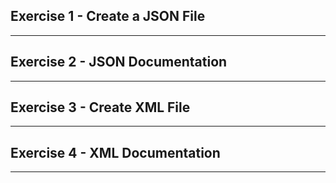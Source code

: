 ## Exercise 1 - Create a JSON File

---



## Exercise 2 - JSON Documentation

---



## Exercise 3 - Create XML File

---



## Exercise 4 - XML Documentation

---



